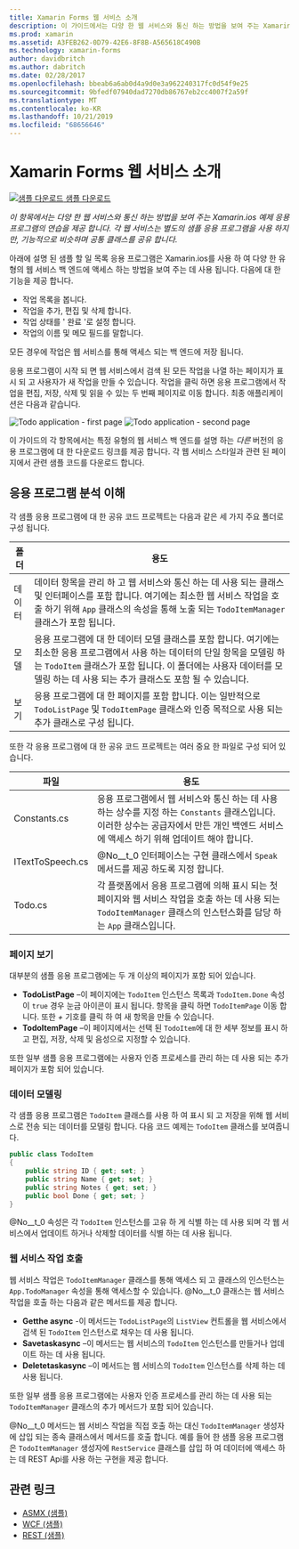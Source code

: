 ```yaml
---
title: Xamarin Forms 웹 서비스 소개
description: 이 가이드에서는 다양 한 웹 서비스와 통신 하는 방법을 보여 주는 Xamarin.ios 예제 응용 프로그램의 연습을 제공 합니다. 각 웹 서비스는 별도의 샘플 응용 프로그램을 사용 하지만, 기능적으로 비슷하며 공통 클래스를 공유 합니다.
ms.prod: xamarin
ms.assetid: A3FEB262-0D79-42E6-8F8B-A565618C490B
ms.technology: xamarin-forms
author: davidbritch
ms.author: dabritch
ms.date: 02/28/2017
ms.openlocfilehash: bbeab6a6ab0d4a9d0e3a962240317fc0d54f9e25
ms.sourcegitcommit: 9bfedf07940dad7270db86767eb2cc4007f2a59f
ms.translationtype: MT
ms.contentlocale: ko-KR
ms.lasthandoff: 10/21/2019
ms.locfileid: "68656646"
---
```

# <a name="xamarinforms-web-services-introduction"></a>Xamarin Forms 웹 서비스 소개

[![샘플 다운로드](~/media/shared/download.png) 샘플 다운로드](https://docs.microsoft.com/samples/xamarin/xamarin-forms-samples/webservices-todorest)

_이 항목에서는 다양 한 웹 서비스와 통신 하는 방법을 보여 주는 Xamarin.ios 예제 응용 프로그램의 연습을 제공 합니다. 각 웹 서비스는 별도의 샘플 응용 프로그램을 사용 하지만, 기능적으로 비슷하며 공통 클래스를 공유 합니다._

아래에 설명 된 샘플 할 일 목록 응용 프로그램은 Xamarin.ios를 사용 하 여 다양 한 유형의 웹 서비스 백 엔드에 액세스 하는 방법을 보여 주는 데 사용 됩니다. 다음에 대 한 기능을 제공 합니다.

- 작업 목록을 봅니다.
- 작업을 추가, 편집 및 삭제 합니다.
- 작업 상태를 ' 완료 '로 설정 합니다.
- 작업의 이름 및 메모 필드를 말합니다.

모든 경우에 작업은 웹 서비스를 통해 액세스 되는 백 엔드에 저장 됩니다.

응용 프로그램이 시작 되 면 웹 서비스에서 검색 된 모든 작업을 나열 하는 페이지가 표시 되 고 사용자가 새 작업을 만들 수 있습니다. 작업을 클릭 하면 응용 프로그램에서 작업을 편집, 저장, 삭제 및 읽을 수 있는 두 번째 페이지로 이동 합니다. 최종 애플리케이션은 다음과 같습니다.

![](introduction-images/app-example-1.png "Todo application - first page")
![](introduction-images/app-example-2.png "Todo application - second page")

이 가이드의 각 항목에서는 특정 유형의 웹 서비스 백 엔드를 설명 하는 *다른* 버전의 응용 프로그램에 대 한 다운로드 링크를 제공 합니다. 각 웹 서비스 스타일과 관련 된 페이지에서 관련 샘플 코드를 다운로드 합니다.

## <a name="understand-the-application-anatomy"></a>응용 프로그램 분석 이해

각 샘플 응용 프로그램에 대 한 공유 코드 프로젝트는 다음과 같은 세 가지 주요 폴더로 구성 됩니다.

|폴더|용도|
|--- |--- |
|데이터|데이터 항목을 관리 하 고 웹 서비스와 통신 하는 데 사용 되는 클래스 및 인터페이스를 포함 합니다. 여기에는 최소한 웹 서비스 작업을 호출 하기 위해 `App` 클래스의 속성을 통해 노출 되는 `TodoItemManager` 클래스가 포함 됩니다.|
|모델|응용 프로그램에 대 한 데이터 모델 클래스를 포함 합니다. 여기에는 최소한 응용 프로그램에서 사용 하는 데이터의 단일 항목을 모델링 하는 `TodoItem` 클래스가 포함 됩니다. 이 폴더에는 사용자 데이터를 모델링 하는 데 사용 되는 추가 클래스도 포함 될 수 있습니다.|
|보기|응용 프로그램에 대 한 페이지를 포함 합니다. 이는 일반적으로 `TodoListPage` 및 `TodoItemPage` 클래스와 인증 목적으로 사용 되는 추가 클래스로 구성 됩니다.|

또한 각 응용 프로그램에 대 한 공유 코드 프로젝트는 여러 중요 한 파일로 구성 되어 있습니다.

|파일|용도|
|--- |--- |
|Constants.cs|응용 프로그램에서 웹 서비스와 통신 하는 데 사용 하는 상수를 지정 하는 `Constants` 클래스입니다. 이러한 상수는 공급자에서 만든 개인 백엔드 서비스에 액세스 하기 위해 업데이트 해야 합니다.|
|ITextToSpeech.cs|@No__t_0 인터페이스는 구현 클래스에서 `Speak` 메서드를 제공 하도록 지정 합니다.|
|Todo.cs|각 플랫폼에서 응용 프로그램에 의해 표시 되는 첫 페이지와 웹 서비스 작업을 호출 하는 데 사용 되는 `TodoItemManager` 클래스의 인스턴스화를 담당 하는 `App` 클래스입니다.|

### <a name="view-pages"></a>페이지 보기

대부분의 샘플 응용 프로그램에는 두 개 이상의 페이지가 포함 되어 있습니다.

- **TodoListPage** –이 페이지에는 `TodoItem` 인스턴스 목록과 `TodoItem.Done` 속성이 `true` 경우 눈금 아이콘이 표시 됩니다. 항목을 클릭 하면 `TodoItemPage` 이동 합니다. 또한 *+* 기호를 클릭 하 여 새 항목을 만들 수 있습니다.
- **TodoItemPage** –이 페이지에서는 선택 된 `TodoItem`에 대 한 세부 정보를 표시 하 고 편집, 저장, 삭제 및 음성으로 지정할 수 있습니다.

또한 일부 샘플 응용 프로그램에는 사용자 인증 프로세스를 관리 하는 데 사용 되는 추가 페이지가 포함 되어 있습니다.

### <a name="model-the-data"></a>데이터 모델링

각 샘플 응용 프로그램은 `TodoItem` 클래스를 사용 하 여 표시 되 고 저장을 위해 웹 서비스로 전송 되는 데이터를 모델링 합니다. 다음 코드 예제는 `TodoItem` 클래스를 보여줍니다.

```csharp
public class TodoItem
{
    public string ID { get; set; }
    public string Name { get; set; }
    public string Notes { get; set; }
    public bool Done { get; set; }
}
```

@No__t_0 속성은 각 `TodoItem` 인스턴스를 고유 하 게 식별 하는 데 사용 되며 각 웹 서비스에서 업데이트 하거나 삭제할 데이터를 식별 하는 데 사용 됩니다.

### <a name="invoke-web-service-operations"></a>웹 서비스 작업 호출

웹 서비스 작업은 `TodoItemManager` 클래스를 통해 액세스 되 고 클래스의 인스턴스는 `App.TodoManager` 속성을 통해 액세스할 수 있습니다. @No__t_0 클래스는 웹 서비스 작업을 호출 하는 다음과 같은 메서드를 제공 합니다.

- **Getthe async** -이 메서드는 `TodoListPage`의 `ListView` 컨트롤을 웹 서비스에서 검색 된 `TodoItem` 인스턴스로 채우는 데 사용 됩니다.
- **Savetaskasync** –이 메서드는 웹 서비스의 `TodoItem` 인스턴스를 만들거나 업데이트 하는 데 사용 됩니다.
- **Deletetaskasync** –이 메서드는 웹 서비스의 `TodoItem` 인스턴스를 삭제 하는 데 사용 됩니다.

또한 일부 샘플 응용 프로그램에는 사용자 인증 프로세스를 관리 하는 데 사용 되는 `TodoItemManager` 클래스의 추가 메서드가 포함 되어 있습니다.

@No__t_0 메서드는 웹 서비스 작업을 직접 호출 하는 대신 `TodoItemManager` 생성자에 삽입 되는 종속 클래스에서 메서드를 호출 합니다. 예를 들어 한 샘플 응용 프로그램은 `TodoItemManager` 생성자에 `RestService` 클래스를 삽입 하 여 데이터에 액세스 하는 데 REST Api를 사용 하는 구현을 제공 합니다.

## <a name="related-links"></a>관련 링크

- [ASMX (샘플)](https://docs.microsoft.com/samples/xamarin/xamarin-forms-samples/webservices-todoasmx)
- [WCF (샘플)](https://docs.microsoft.com/samples/xamarin/xamarin-forms-samples/webservices-todowcf)
- [REST (샘플)](https://docs.microsoft.com/samples/xamarin/xamarin-forms-samples/webservices-todorest)
